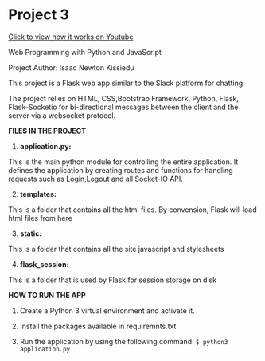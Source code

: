 # Project 3

[Click to view how it works on Youtube](https://www.youtube.com/watch?v=Yq5yn7ZsQgA&list=PLN7IjqCA_0yBy38bWpZo7b30hZYx6f5dS&index=4&t=9s)

Web Programming with Python and JavaScript

Project Author: Isaac Newton Kissiedu

This project is a Flask web app similar to the Slack platform for chatting.

The project relies on HTML, CSS,Bootstrap Framework, Python, Flask, Flask-Socketio for bi-directional messages between the client and the server via a websocket protocol.

**FILES IN THE PROJECT**

1. **application.py:**

This is the main python module for controlling the entire application. It defines the application by creating routes and functions for handling requests such as Login,Logout and all Socket-IO API.

2. **templates:** 

This is a folder that contains all the html files. By convension, Flask will load html files from here

3. **static:**

This is a folder that contains all the site javascript and stylesheets

4. **flask_session:** 

This is a folder that is used by Flask for session storage on disk



**HOW TO RUN THE APP**

1. Create a Python 3 virtual environment and activate it.

2. Install the packages available in requiremnts.txt

3. Run the application by using the following command: `$ python3 application.py`